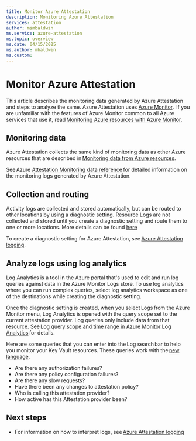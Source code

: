 ```yaml
---
title: Monitor Azure Attestation 
description: Monitoring Azure Attestation 
services: attestation
author: msmbaldwin
ms.service: azure-attestation
ms.topic: overview
ms.date: 04/15/2025
ms.author: mbaldwin 
ms.custom:
---
```


# Monitor Azure Attestation

This article describes the monitoring data generated by Azure Attestation and steps to analyze the same. Azure Attestation uses [Azure Monitor](/azure/azure-monitor/overview).  If you are unfamiliar with the features of Azure Monitor common to all Azure services that use it, read [Monitoring Azure resources with Azure Monitor](/azure/azure-monitor/essentials/monitor-azure-resource). 

## Monitoring data

Azure Attestation collects the same kind of monitoring data as other Azure resources that are described in [Monitoring data from Azure resources](/azure/azure-monitor/essentials/monitor-azure-resource). 

See Azure [Attestation Monitoring data reference](../attestation/logs-data-reference.md) for detailed information on the monitoring logs generated by Azure Attestation. 

## Collection and routing 

Activity logs are collected and stored automatically, but can be routed to other locations by using a diagnostic setting. Resource Logs are not collected and stored until you create a diagnostic setting and route them to one or more locations. More details can be found [here](/azure/azure-monitor/essentials/diagnostic-settings)

To create a diagnostic setting for Azure Attestation, see [Azure Attestation logging](../attestation/enable-logging.md).  

## Analyze logs using log analytics 

Log Analytics is a tool in the Azure portal that's used to edit and run log queries against data in the Azure Monitor Logs store. To use log analytics where you can run complex queries, select log analytics workspace as one of the destinations while creating the diagnostic setting. 

Once the diagnostic setting is created, when you select Logs from the Azure Monitor menu, Log Analytics is opened with the query scope set to the current attestation provider. Log queries only include data from that resource. See [Log query scope and time range in Azure Monitor Log Analytics](/azure/azure-monitor/logs/scope) for details.

Here are some queries that you can enter into the Log search bar to help you monitor your Key Vault resources. These queries work with the [new language](/azure/azure-monitor/logs/log-query-overview).

- Are there any authorization failures?
- Are there any policy configuration failures?
- Are there any slow requests?
- Have there been any changes to attestation policy?
- Who is calling this attestation provider?
- How active has this Attestation provider been? 

## Next steps 

- For information on how to interpret logs, see [Azure Attestation logging](../attestation/view-logs.md) 
